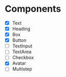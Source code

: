 # Components

- [X] Text 
- [X] Heading
- [X] Box
- [X] Button
- [ ] TextInput
- [ ] TextArea
- [ ] Checkbox
- [X] Avatar
- [ ] Multistep